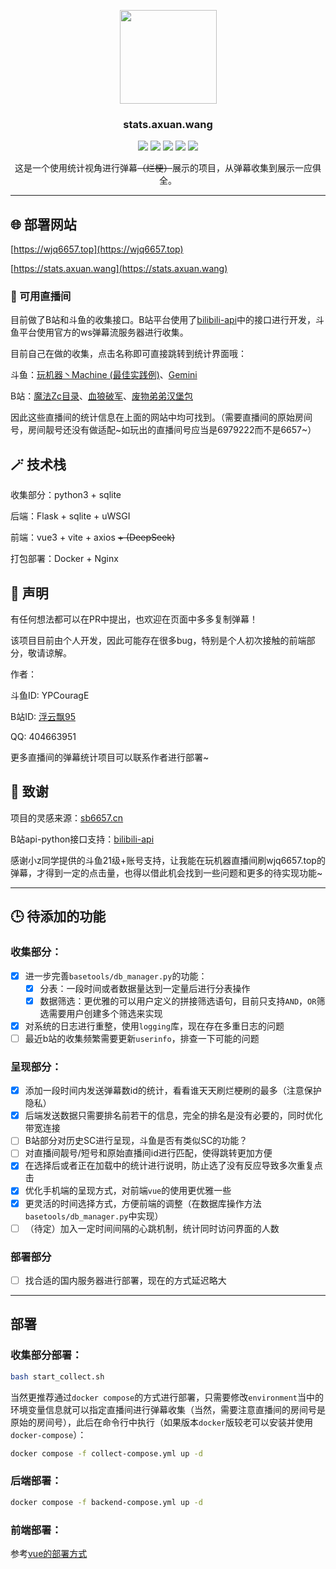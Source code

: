 <p align="center">
    <img src="https://media.axuan.wang/favicon.jpg" width="155" height="150"/>
    <h3 align="center">stats.axuan.wang</h3>
    <p align="center">
        <a href="https://github.com/pignoi/danmaku-stats"><img src="https://img.shields.io/github/languages/code-size/pignoi/danmaku-stats?color=blueviolet"></a>
        <a href="https://github.com/pignoi/danmaku-stats"><img src="https://img.shields.io/github/stars/pignoi/danmaku-stats?color=green"></a>
        <a href="https://github.com/pignoi/danmaku-stats"><img src="https://img.shields.io/github/commit-activity/m/pignoi/danmaku-stats?color=9cf"></a>
        <a href="https://github.com/pignoi/danmaku-stats"><img src="https://img.shields.io/github/last-commit/pignoi/danmaku-stats"></a>
        <a href="https://github.com/pignoi/danmaku-stats"><img src="https://img.shields.io/github/languages/count/pignoi/danmaku-stats
"></a>
    </p>
    <p align="center"">
    这是一个使用统计视角进行弹幕<del>（烂梗）</del>展示的项目，从弹幕收集到展示一应俱全。
    </p>    
</p>

-----

## 🌐 部署网站

[https://wjq6657.top](https://wjq6657.top)

[https://stats.axuan.wang](https://stats.axuan.wang)

### 🪩 可用直播间

目前做了B站和斗鱼的收集接口。B站平台使用了[bilibili-api](https://github.com/Nemo2011/bilibili-api)中的接口进行开发，斗鱼平台使用官方的ws弹幕流服务器进行收集。

目前自己在做的收集，点击名称即可直接跳转到统计界面哦：

斗鱼：[玩机器丶Machine (最佳实践例)](https://wjq6657.top)、[Gemini](https://stats.axuan.wang/stats?platform=douyu&room_id=36252)

B站：[魔法Zc目录](https://stats.axuan.wang/stats?platform=bilibili&room_id=3044248)、[血狼破军](https://stats.axuan.wang/stats?platform=bilibili&room_id=8432038)、[废物弟弟汉堡包](https://stats.axuan.wang/stats?platform=bilibili&room_id=8604981)

因此这些直播间的统计信息在上面的网站中均可找到。（需要直播间的原始房间号，房间靓号还没有做适配~如玩出的直播间号应当是6979222而不是6657~）

## 🪄 技术栈

收集部分：python3 + sqlite

后端：Flask + sqlite + uWSGI

前端：vue3 + vite + axios ~~+ (DeepSeek)~~

打包部署：Docker + Nginx

## 🚩 声明

有任何想法都可以在PR中提出，也欢迎在页面中多多复制弹幕！

该项目目前由个人开发，因此可能存在很多bug，特别是个人初次接触的前端部分，敬请谅解。

作者：

斗鱼ID: YPCouragE

B站ID: [浮云飘95](https://space.bilibili.com/442819260)

QQ: 404663951

更多直播间的弹幕统计项目可以联系作者进行部署~

## 🎈 致谢

项目的灵感来源：[sb6657.cn](https://github.com/SEhzm/sb6657/)

B站api-python接口支持：[bilibili-api](https://github.com/Nemo2011/bilibili-api)

感谢小z同学提供的斗鱼21级+账号支持，让我能在玩机器直播间刷wjq6657.top的弹幕，才得到一定的点击量，也得以借此机会找到一些问题和更多的待实现功能~

-----

## 🕒️ 待添加的功能

### 收集部分：
- [x] 进一步完善`basetools/db_manager.py`的功能：
  - [x] 分表：一段时间或者数据量达到一定量后进行分表操作
  - [x] 数据筛选：更优雅的可以用户定义的拼接筛选语句，目前只支持`AND`，`OR`筛选需要用户创建多个筛选来实现 
- [x] 对系统的日志进行重整，使用`logging`库，现在存在多重日志的问题
- [ ] 最近b站的收集频繁需要更新`userinfo`，排查一下可能的问题

### 呈现部分：
- [x] 添加一段时间内发送弹幕数id的统计，看看谁天天刷烂梗刷的最多（注意保护隐私）
- [x] 后端发送数据只需要排名前若干的信息，完全的排名是没有必要的，同时优化带宽连接
- [ ] B站部分对历史SC进行呈现，斗鱼是否有类似SC的功能？
- [ ] 对直播间靓号/短号和原始直播间id进行匹配，使得跳转更加方便
- [x] 在选择后或者正在加载中的统计进行说明，防止选了没有反应导致多次重复点击
- [x] 优化手机端的呈现方式，对前端`vue`的使用更优雅一些
- [x] 更灵活的时间选择方式，方便前端的调整（在数据库操作方法`basetools/db_manager.py`中实现）
- [ ] （待定）加入一定时间间隔的心跳机制，统计同时访问界面的人数

### 部署部分
- [ ] 找合适的国内服务器进行部署，现在的方式延迟略大

-----

## 部署

### 收集部分部署：
```bash
bash start_collect.sh
```
当然更推荐通过`docker compose`的方式进行部署，只需要修改`environment`当中的环境变量信息就可以指定直播间进行弹幕收集（当然，需要注意直播间的房间号是原始的房间号），此后在命令行中执行（如果版本`docker`版较老可以安装并使用`docker-compose`）：
```bash
docker compose -f collect-compose.yml up -d
```

### 后端部署：
```bash
docker compose -f backend-compose.yml up -d
```

### 前端部署：

参考[vue的部署方式](./webui/frontend-vue/README.md)
